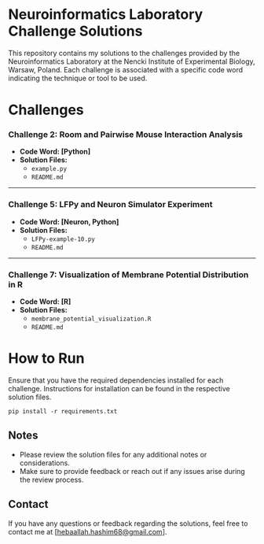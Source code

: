 # Neuroinformatics Laboratory Challenge Solutions

This repository contains my solutions to the challenges provided by the Neuroinformatics Laboratory at the Nencki Institute of Experimental Biology, Warsaw, Poland. Each challenge is associated with a specific code word indicating the technique or tool to be used.

# Challenges



### Challenge 2: Room and Pairwise Mouse Interaction Analysis
- **Code Word: [Python]**
- **Solution Files:**
  - `example.py`
  - `README.md`
    
***

### Challenge 5: LFPy and Neuron Simulator Experiment
- **Code Word: [Neuron, Python]**
- **Solution Files:**
  - `LFPy-example-10.py`
  - `README.md`
    
***

### Challenge 7: Visualization of Membrane Potential Distribution in R
- **Code Word: [R]**
- **Solution Files:**
  - `membrane_potential_visualization.R`
  - `README.md`
 

# How to Run
Ensure that you have the required dependencies installed for each challenge. Instructions for installation can be found in the respective solution files.
```
pip install -r requirements.txt
```
## Notes
- Please review the solution files for any additional notes or considerations.
- Make sure to provide feedback or reach out if any issues arise during the review process.

## Contact
If you have any questions or feedback regarding the solutions, feel free to contact me at [hebaallah.hashim68@gmail.com].
